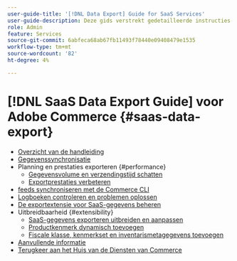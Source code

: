 ```yaml
---
user-guide-title: '[!DNL Data Export] Guide for SaaS Services'
user-guide-description: Deze gids verstrekt gedetailleerde instructies voor het gebruiken van de  [!DNL Data Export]  uitbreiding voor de diensten van Adobe Commerce SaaS.
role: Admin
feature: Services
source-git-commit: 6abfeca68ab67fb11493f78440e09408479e1535
workflow-type: tm+mt
source-wordcount: '82'
ht-degree: 4%

---
```


# [!DNL SaaS Data Export Guide] voor Adobe Commerce {#saas-data-export}

- [Overzicht van de handleiding](overview.md)
- [Gegevenssynchronisatie](data-synchronization.md)
- Planning en prestaties exporteren {#performance}
   - [Gegevensvolume en verzendingstijd schatten](estimate-data-volume-sync-time.md)
   - [Exportprestaties verbeteren](customize-export-processing.md)
- [feeds synchroniseren met de Commerce CLI](data-export-cli-commands.md)
- [Logboeken controleren en problemen oplossen](troubleshooting-logging.md)
- [De exportextensie voor SaaS-gegevens beheren](manage-extension.md)
- Uitbreidbaarheid {#extensibility}
   - [SaaS-gegevens exporteren uitbreiden en aanpassen](extensibility-and-customizations.md)
   - [Productkenmerk dynamisch toevoegen](add-attribute-dynamically.md)
   - [Fiscale klasse, kenmerkset en inventarismetagegevens toevoegen](add-tax-attribute-set-inventory-attributes.md)
- [Aanvullende informatie](release-notes.md)
- [ Terugkeer aan het Huis van de Diensten van Commerce ](https://experienceleague.adobe.com/docs/commerce/user-guides/home.html?lang=nl-NL)
